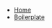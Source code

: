 <!-- docs/_sidebar.md -->

* [Home](home.md "Poseidon Framework")
* [Boilerplate](boilerplate.md "boilerplate")